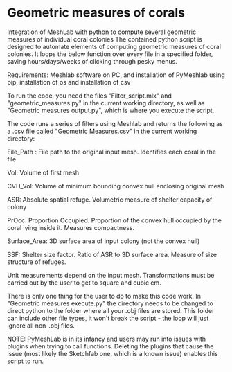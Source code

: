 # Geometric measures of corals

Integration of MeshLab with python to compute several geometric measures of individual coral colonies
The contained python script is designed to automate elements of computing geometric measures of coral colonies.
It loops the below function over every file in a specified folder, saving hours/days/weeks of clicking through
pesky menus.


Requirements: Meshlab software on PC, and installation of PyMeshlab using pip, installation of os and 
installation of csv

To run the code, you need the files "Filter_script.mlx"
and "geometric_measures.py" in the current working directory, as well as "Geometric measures output.py", which is 
where you execute the script.

The code runs a series of filters using Meshlab and returns the following as a .csv file called
"Geometric Measures.csv" in the current working directory:

File_Path : File path to the original input mesh. Identifies each coral in the file

Vol: Volume of first mesh

CVH_Vol: Volume of minimum bounding convex hull enclosing original mesh

ASR: Absolute spatial refuge. Volumetric measure of shelter capacity of colony

PrOcc: Proportion Occupied. Proportion of the convex hull occupied by the coral lying inside it. Measures compactness.

Surface_Area: 3D surface area of input colony (not the convex hull)

SSF: Shelter size factor. Ratio of ASR to 3D surface area. Measure of size structure of refuges.

Unit measurements depend on the input mesh. Transformations must be carried out by the user to get to square and cubic
cm.

There is only one thing for the user to do to make this code work. In "Geometric measures execute.py"
the directory needs to be changed to direct python to the folder where all your .obj files are stored. This folder can
include other file types, it won't break the script - the loop will just ignore all non-.obj files.


NOTE: PyMeshLab is in its infancy and users may run into issues with plugins when trying to call functions. Deleting the plugins
that cause the issue (most likely the Sketchfab one, which is a known issue) enables this script to run.
